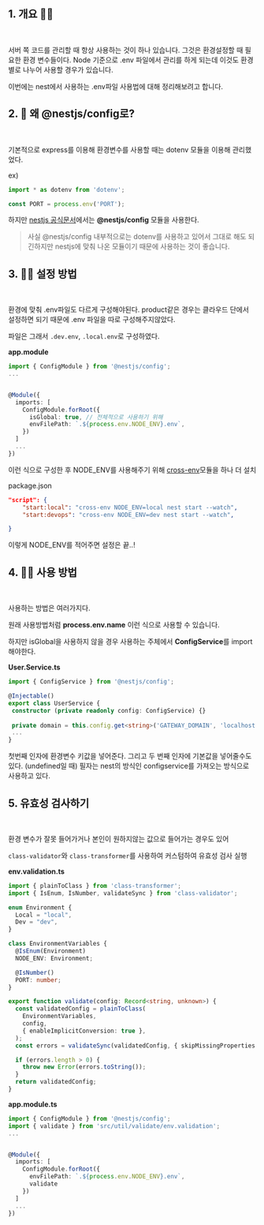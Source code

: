 ## 1. 개요 🤸‍♂️
<br>


서버 쪽 코드를 관리할 때 항상 사용하는 것이 하나 있습니다.
그것은 환경설정할 때 필요한 환경 변수들이다. Node 기준으로 .env 파일에서 관리를 하게 되는데
이것도 환경별로 나누어 사용할 경우가 있습니다.

이번에는 nest에서 사용하는 .env파일 사용법에 대해 정리해보려고 합니다.


## 2. 🤔 왜 @nestjs/config로?
<br>

기본적으로 express를 이용해 환경변수를 사용할 때는 dotenv 모듈을 이용해 관리했었다.

ex)
```js
import * as dotenv from 'dotenv';

const PORT = process.env('PORT');
```

하지만 [nestjs 공식문서](https://docs.nestjs.com/techniques/configuration#custom-env-file-path)에서는 **@nestjs/config** 모듈을 사용한다.

> 사실 @nestjs/config 내부적으로는 dotenv를 사용하고 있어서 그대로 해도 되긴하지만 nestjs에 맞춰 나온 모듈이기 때문에 사용하는 것이 좋습니다.


## 3. 👨‍💻 설정 방법

<br>

환경에 맞춰 .env파일도 다르게 구성해야된다.
product같은 경우는 클라우드 단에서 설정하면 되기 때문에 .env 파일을 따로 구성해주지않았다.

파일은 그래서 `.dev.env`, `.local.env`로 구성하였다.


**app.module**

```ts
import { ConfigModule } from '@nestjs/config';
...


@Module({
  imports: [
    ConfigModule.forRoot({
      isGlobal: true, // 전체적으로 사용하기 위해
      envFilePath: `.${process.env.NODE_ENV}.env`,
    })
  ]
  ...
})

```

이런 식으로 구성한 후 NODE_ENV를 사용해주기 위해 [cross-env](https://www.npmjs.com/package/cross-env)모듈을 하나 더 설치


package.json

```json
"script": {
    "start:local": "cross-env NODE_ENV=local nest start --watch",
  	"start:devops": "cross-env NODE_ENV=dev nest start --watch",

}
```
이렇게 NODE_ENV를 적어주면 설정은 끝..!



## 4. 👨‍💻 사용 방법
<br>


사용하는 방법은 여러가지다.

원래 사용방법처럼 **process.env.name** 이런 식으로 사용할 수 있습니다.

하지만 isGlobal을 사용하지 않을 경우 사용하는 주체에서 **ConfigService**를 import 해야한다.


**User.Service.ts**
```ts
import { ConfigService } from '@nestjs/config';

@Injectable()
export class UserService {
 constructor (private readonly config: ConfigService) {}
  
 private domain = this.config.get<string>('GATEWAY_DOMAIN', 'localhost');
 ...
}
```
첫번째 인자에 환경변수 키값을 넣어준다. 그리고 두 번째 인자에 기본값을 넣어줄수도 있다. (undefined일 때)
필자는 nest의 방식인 configservice를 가져오는 방식으로 사용하고 있다.


## 5. 유효성 검사하기
<br>

환경 변수가 잘못 들어가거나 본인이 원하지않는 값으로 들어가는 경우도 있어

`class-validator`와 `class-transformer`를 사용하여 커스텀하여 유효성 검사 실행


**env.validation.ts**

```ts
import { plainToClass } from 'class-transformer';
import { IsEnum, IsNumber, validateSync } from 'class-validator';

enum Environment {
  Local = "local",
  Dev = "dev",
}

class EnvironmentVariables {
  @IsEnum(Environment)
  NODE_ENV: Environment;

  @IsNumber()
  PORT: number;
}

export function validate(config: Record<string, unknown>) {
  const validatedConfig = plainToClass(
    EnvironmentVariables,
    config,
    { enableImplicitConversion: true },
  );
  const errors = validateSync(validatedConfig, { skipMissingProperties: false });

  if (errors.length > 0) {
    throw new Error(errors.toString());
  }
  return validatedConfig;
}
```

**app.module.ts**

```ts
import { ConfigModule } from '@nestjs/config';
import { validate } from 'src/util/validate/env.validation';
...


@Module({
  imports: [
    ConfigModule.forRoot({
      envFilePath: `.${process.env.NODE_ENV}.env`,
      validate
    })
  ]
  ...
})

```